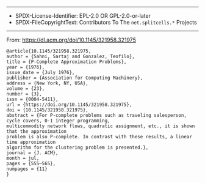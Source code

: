 ----
* SPDX-License-Identifier: EPL-2.0 OR GPL-2.0-or-later
* SPDX-FileCopyrightText: Contributors To The `net.splitcells.*` Projects
----
From: https://dl.acm.org/doi/10.1145/321958.321975
```
@article{10.1145/321958.321975,
author = {Sahni, Sartaj and Gonzalez, Teofilo},
title = {P-Complete Approximation Problems},
year = {1976},
issue_date = {July 1976},
publisher = {Association for Computing Machinery},
address = {New York, NY, USA},
volume = {23},
number = {3},
issn = {0004-5411},
url = {https://doi.org/10.1145/321958.321975},
doi = {10.1145/321958.321975},
abstract = {For P-complete problems such as traveling salesperson, cycle covers, 0-1 integer programming,
multicommodity network flows, quadratic assignment, etc., it is shown that the approximation
problem is also P-complete. In contrast with these results, a linear time approximation
algorithm for the clustering problem is presented.},
journal = {J. ACM},
month = jul,
pages = {555–565},
numpages = {11}
}
```